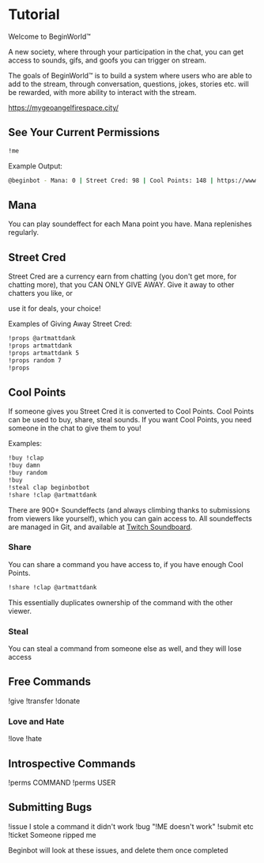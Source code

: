 # Tutorial

Welcome to BeginWorld™

A new society, where through your participation in the chat,
you can get access to sounds, gifs, and goofs you can trigger on stream.

The goals of BeginWorld™ is to build a system where users who
are able to add to the stream, through conversation, questions, jokes,
stories etc. will be rewarded, with more ability to interact with the stream.

<https://mygeoangelfirespace.city/>

## See Your Current Permissions

```bash
!me
```

Example Output:

```bash
@beginbot - Mana: 0 | Street Cred: 98 | Cool Points: 148 | https://www.beginworld.exchange/beginbot.html
```

## Mana

You can play soundeffect for each Mana point you have.
Mana replenishes regularly.

## Street Cred

Street Cred are a currency earn from chatting (you don't get more, for chatting
more), that you CAN ONLY GIVE AWAY. Give it away to other chatters you like, or

use it for deals, your choice!

Examples of Giving Away Street Cred:

```bash
!props @artmattdank
!props artmattdank
!props artmattdank 5
!props random 7
!props
```

## Cool Points

If someone gives you Street Cred it is converted to Cool Points.  Cool Points
can be used to buy, share, steal sounds. If you want Cool Points, you need
someone in the chat to give them to you!

Examples:

```bash
!buy !clap
!buy damn
!buy random
!buy
!steal clap beginbotbot
!share !clap @artmattdank
```

There are 900+ Soundeffects (and always climbing thanks to submissions from
viewers like yourself), which you can gain access to. All soundeffects are
managed in Git, and available at [Twitch Soundboard](https://github.com/davidbegin/twitch-soundboard).

### Share

You can share a command you have access to, if you have enough Cool Points.

```bash
!share !clap @artmattdank
```

This essentially duplicates ownership of the command with the other viewer.

### Steal

You can steal a command from someone else as well, and they will lose access

## Free Commands

!give
!transfer
!donate

### Love and Hate

!love
!hate

## Introspective Commands

!perms COMMAND
!perms USER

## Submitting Bugs

!issue I stole a command it didn't work
!bug "!ME doesn't work"
!submit etc
!ticket Someone ripped me

Beginbot will look at these issues, and delete them once completed

